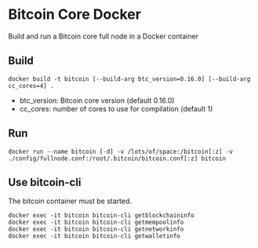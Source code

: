 # Bitcoin Core Docker

Build and run a Bitcoin core full node in a Docker container

## Build

    docker build -t bitcoin [--build-arg btc_version=0.16.0] [--build-arg cc_cores=4] .

- btc_version: Bitcoin core version (default 0.16.0)
- cc_cores: number of cores to use for compilation (default 1)

## Run

    docker run --name bitcoin [-d] -v /lots/of/space:/bitcoin[:z] -v ./config/fullnode.conf:/root/.bitcoin/bitcoin.conf[:z] bitcoin

## Use bitcoin-cli

The bitcoin container must be started.

    docker exec -it bitcoin bitcoin-cli getblockchaininfo
    docker exec -it bitcoin bitcoin-cli getmempoolinfo
    docker exec -it bitcoin bitcoin-cli getnetworkinfo
    docker exec -it bitcoin bitcoin-cli getwalletinfo
